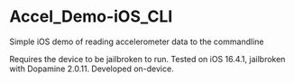 # Accel_Demo-iOS_CLI
Simple iOS demo of reading accelerometer data to the commandline

Requires the device to be jailbroken to run. Tested on iOS 16.4.1, jailbroken with Dopamine 2.0.11. 
Developed on-device.
